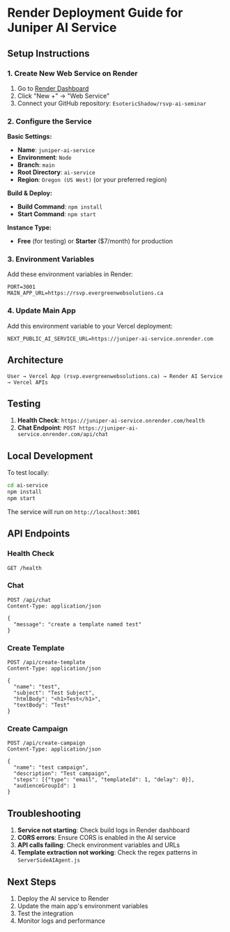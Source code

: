 # Render Deployment Guide for Juniper AI Service

## Setup Instructions

### 1. Create New Web Service on Render

1. Go to [Render Dashboard](https://dashboard.render.com)
2. Click "New +" → "Web Service"
3. Connect your GitHub repository: `EsotericShadow/rsvp-ai-seminar`

### 2. Configure the Service

**Basic Settings:**
- **Name**: `juniper-ai-service`
- **Environment**: `Node`
- **Branch**: `main`
- **Root Directory**: `ai-service`
- **Region**: `Oregon (US West)` (or your preferred region)

**Build & Deploy:**
- **Build Command**: `npm install`
- **Start Command**: `npm start`

**Instance Type:**
- **Free** (for testing) or **Starter** ($7/month) for production

### 3. Environment Variables

Add these environment variables in Render:

```
PORT=3001
MAIN_APP_URL=https://rsvp.evergreenwebsolutions.ca
```

### 4. Update Main App

Add this environment variable to your Vercel deployment:

```
NEXT_PUBLIC_AI_SERVICE_URL=https://juniper-ai-service.onrender.com
```

## Architecture

```
User → Vercel App (rsvp.evergreenwebsolutions.ca) → Render AI Service → Vercel APIs
```

## Testing

1. **Health Check**: `https://juniper-ai-service.onrender.com/health`
2. **Chat Endpoint**: `POST https://juniper-ai-service.onrender.com/api/chat`

## Local Development

To test locally:

```bash
cd ai-service
npm install
npm start
```

The service will run on `http://localhost:3001`

## API Endpoints

### Health Check
```
GET /health
```

### Chat
```
POST /api/chat
Content-Type: application/json

{
  "message": "create a template named test"
}
```

### Create Template
```
POST /api/create-template
Content-Type: application/json

{
  "name": "test",
  "subject": "Test Subject",
  "htmlBody": "<h1>Test</h1>",
  "textBody": "Test"
}
```

### Create Campaign
```
POST /api/create-campaign
Content-Type: application/json

{
  "name": "test campaign",
  "description": "Test campaign",
  "steps": [{"type": "email", "templateId": 1, "delay": 0}],
  "audienceGroupId": 1
}
```

## Troubleshooting

1. **Service not starting**: Check build logs in Render dashboard
2. **CORS errors**: Ensure CORS is enabled in the AI service
3. **API calls failing**: Check environment variables and URLs
4. **Template extraction not working**: Check the regex patterns in `ServerSideAIAgent.js`

## Next Steps

1. Deploy the AI service to Render
2. Update the main app's environment variables
3. Test the integration
4. Monitor logs and performance
